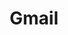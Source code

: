 ---
blog: https://www.blog.google/products/gmail/
facebook: https://www.facebook.com/Gmail/
images:
- gmail-ar21.svg
- gmail-tile.svg
- gmail-icon.svg
logohandle: gmail
sort: gmail
tags:
- email
- google
title: Gmail
twitter: https://x.com/gmail
website: https://www.gmail.com/
wikipedia: https://en.wikipedia.org/wiki/Gmail
---